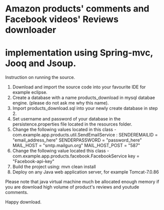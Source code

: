 # Amazon products' comments and Facebook videos' Reviews downloader
# implementation using Spring-mvc, Jooq and Jsoup.

Instruction on running the source.

1. Download and import the source code into your favourite IDE for example eclipse.
2. Create a database with a name products_download in mysql databae engine. (please do not ask me why this name).
3. Import products_download.sql into your newly create database in step 2.
4. Set username and password of your database in the persistence.properties file located in the resources folder.
4. Change the following values located in this class - com.example.app.products.util.SendEmailService :
	SENDEREMAILID = "email_address_here"
    SENDERPASSWORD = "password_here"
    MAIL_HOST = "smtp.mailgun.org"
    MAIL_HOST_POST = "587"
5. Change the following value located this class - com.example.app.products.facebook.FacebookService
    key = "Facebook-api-key"
6. Build the project using:
   mvn clean install
7. Deploy on any Java web application server, for example Tomcat-7.0.86

Please note that java virtual machine much be allocated enough memory if you are download high volume of product's reviews and youtude comments.

Happy download.
   

